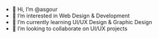 - 👋 Hi, I’m @asgour
- 👀 I’m interested in Web Design & Development
- 🌱 I’m currently learning UI/UX Design & Graphic Design
- 💞️ I’m looking to collaborate on UI/UX projects
<!--- - 📫 How to reach me 


 asgour/asgour is a ✨ special ✨ repository because its `README.md` (this file) appears on your GitHub profile.
You can click the Preview link to take a look at your changes.
--->
